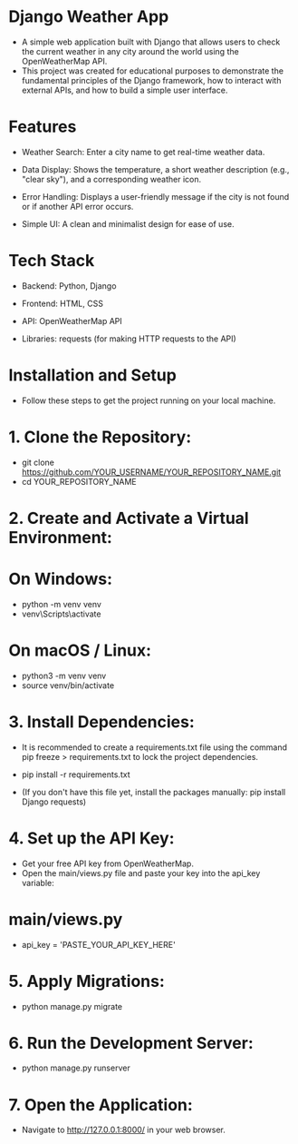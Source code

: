 # Django Weather App

- A simple web application built with Django that allows users to check the current weather in any city around the world using the OpenWeatherMap API.
- This project was created for educational purposes to demonstrate the fundamental principles of the Django framework, how to interact with external APIs, and how to build a simple user interface.

# Features

- Weather Search: Enter a city name to get real-time weather data.

- Data Display: Shows the temperature, a short weather description (e.g., "clear sky"), and a corresponding weather icon.

- Error Handling: Displays a user-friendly message if the city is not found or if another API error occurs.

- Simple UI: A clean and minimalist design for ease of use.

# Tech Stack

- Backend: Python, Django

- Frontend: HTML, CSS

- API: OpenWeatherMap API

- Libraries: requests (for making HTTP requests to the API)

# Installation and Setup

- Follow these steps to get the project running on your local machine.

# 1. Clone the Repository:
- git clone https://github.com/YOUR_USERNAME/YOUR_REPOSITORY_NAME.git
- cd YOUR_REPOSITORY_NAME

# 2. Create and Activate a Virtual Environment:

# On Windows:
- python -m venv venv
- venv\Scripts\activate

# On macOS / Linux:
- python3 -m venv venv
- source venv/bin/activate

# 3. Install Dependencies:

- It is recommended to create a requirements.txt file using the command pip freeze > requirements.txt to lock the project dependencies.
- pip install -r requirements.txt

- (If you don't have this file yet, install the packages manually: pip install Django requests)

# 4. Set up the API Key:
- Get your free API key from OpenWeatherMap.
- Open the main/views.py file and paste your key into the api_key variable:
# main/views.py

- api_key = 'PASTE_YOUR_API_KEY_HERE'

# 5. Apply Migrations:
- python manage.py migrate

# 6. Run the Development Server:
- python manage.py runserver

# 7. Open the Application:

- Navigate to http://127.0.0.1:8000/ in your web browser.

